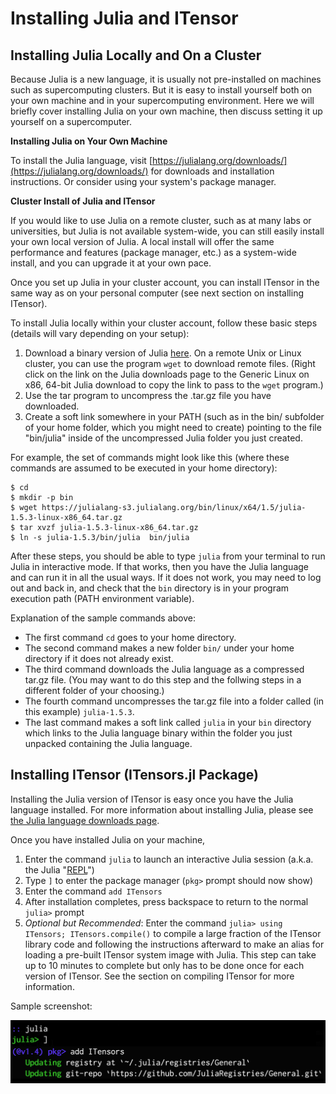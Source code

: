 # Installing Julia and ITensor

## Installing Julia Locally and On a Cluster

Because Julia is a new language, it is usually not pre-installed on
machines such as supercomputing clusters. But it is easy to install
yourself both on your own machine and in your supercomputing environment.
Here we will briefly cover installing Julia on your own machine, then
discuss setting it up yourself on a supercomputer.

**Installing Julia on Your Own Machine**

To install the Julia language, visit [https://julialang.org/downloads/](https://julialang.org/downloads/) for downloads and installation instructions. Or consider using your system's package manager.


**Cluster Install of Julia and ITensor**

If you would like to use Julia on a remote cluster, 
such as at many labs or universities, but Julia is
not available system-wide, you can still easily install your own
local version of Julia. A local install will offer the same performance and
features (package manager, etc.) as a system-wide install, and you can upgrade
it at your own pace.

Once you set up Julia in your cluster account, you can install ITensor
in the same way as on your personal computer (see next section on installing ITensor).

To install Julia locally within your cluster account, follow these
basic steps (details will vary depending on your setup):
1. Download a binary version of Julia [here](https://julialang.org/downloads/). On a remote Unix or Linux cluster, you can use the program `wget` to download remote files. (Right click on the link on the Julia downloads page to the Generic Linux on x86, 64-bit Julia download to copy the link to pass to the `wget` program.)
2. Use the tar program to uncompress the .tar.gz file you have downloaded.
3. Create a soft link somewhere in your PATH (such as in the bin/ subfolder of your home folder, which you might need to create) pointing to the file "bin/julia" inside of the uncompressed Julia folder you just created.

For example, the set of commands might look like this (where these commands
are assumed to be executed in your home directory):

```
$ cd
$ mkdir -p bin
$ wget https://julialang-s3.julialang.org/bin/linux/x64/1.5/julia-1.5.3-linux-x86_64.tar.gz
$ tar xvzf julia-1.5.3-linux-x86_64.tar.gz
$ ln -s julia-1.5.3/bin/julia  bin/julia
```

After these steps, you should be able to type `julia` from your terminal to run Julia 
in interactive mode. If that works, then you have the Julia language and can run it in
all the usual ways. If it does not work, you may need to log out and back in, and check
that the `bin` directory is in your program execution path (PATH environment variable).

Explanation of the sample commands above:
 - The first command `cd` goes to your home directory. 
 - The second command makes a new folder `bin/` under your home directory if it does not already exist. 
 - The third command downloads the Julia language as a compressed tar.gz file. (You may want to do this step and the follwing steps in a different folder of your choosing.) 
 - The fourth command uncompresses the tar.gz file into a folder called (in this example) `julia-1.5.3`. 
 - The last command makes a soft link called `julia` in your `bin` directory which links to the Julia language binary within the folder you just unpacked containing the Julia language.

## Installing ITensor (ITensors.jl Package)

Installing the Julia version of ITensor is easy once you
have the Julia language installed. For more information about
installing Julia, please see [the Julia language downloads page](https://julialang.org/downloads/).

Once you have installed Julia on your machine,

1. Enter the command `julia` to launch an interactive Julia session (a.k.a. the Julia "[REPL](https://docs.julialang.org/en/v1/stdlib/REPL/)")
2. Type `]` to enter the package manager (`pkg>` prompt should now show)
3. Enter the command `add ITensors`
4. After installation completes, press backspace to return to the normal `julia>` prompt
5. _Optional but Recommended_: Enter the command `julia> using ITensors; ITensors.compile()`
   to compile a large fraction of the ITensor library code and following the instructions afterward to make an alias for loading a pre-built ITensor system image with Julia. This step can take up to 10 minutes to complete but only has to be done once for each version of ITensor. See the section on compiling ITensor for more information.

Sample screenshot:

![](install_screenshot.png)
